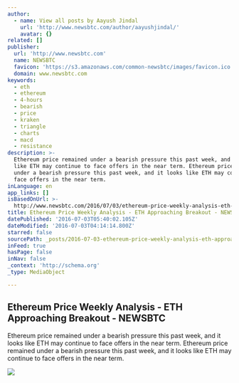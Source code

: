 ```yaml
---
author:
  - name: View all posts by Aayush Jindal
    url: 'http://www.newsbtc.com/author/aayushjindal/'
    avatar: {}
related: []
publisher:
  url: 'http://www.newsbtc.com'
  name: NEWSBTC
  favicon: 'https://s3.amazonaws.com/common-newsbtc/images/favicon.ico'
  domain: www.newsbtc.com
keywords:
  - eth
  - ethereum
  - 4-hours
  - bearish
  - price
  - kraken
  - triangle
  - charts
  - macd
  - resistance
description: >-
  Ethereum price remained under a bearish pressure this past week, and it looks
  like ETH may continue to face offers in the near term. Ethereum price remained
  under a bearish pressure this past week, and it looks like ETH may continue to
  face offers in the near term.
inLanguage: en
app_links: []
isBasedOnUrl: >-
  http://www.newsbtc.com/2016/07/03/ethereum-price-weekly-analysis-eth-approaching-breakout/
title: Ethereum Price Weekly Analysis - ETH Approaching Breakout - NEWSBTC
datePublished: '2016-07-03T05:40:02.105Z'
dateModified: '2016-07-03T04:14:14.800Z'
starred: false
sourcePath: _posts/2016-07-03-ethereum-price-weekly-analysis-eth-approaching-breakout-.md
inFeed: true
hasPage: false
inNav: false
_context: 'http://schema.org'
_type: MediaObject

---
```

<article style=""><h1>Ethereum Price Weekly Analysis - ETH Approaching Breakout - NEWSBTC</h1><p>Ethereum price remained under a bearish pressure this past week, and it looks like ETH may continue to face offers in the near term. Ethereum price remained under a bearish pressure this past week, and it looks like ETH may continue to face offers in the near term.</p><img src="http://s3.amazonaws.com/main-newsbtc-images/2016/07/03045200/Ethereum1.png" /></article>
